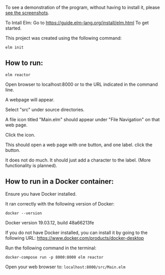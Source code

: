 
To see a demonstration of the program, without having to install it, please [see the screenshots](https://github.com/elsanussi-s-mneina/phonetics-modeling-elm/wiki/screenshots).





To Intall Elm:
Go to https://guide.elm-lang.org/install/elm.html
To get started.




This project was created using the following command:

`elm init`


## How to run:

`elm reactor`

Open browser to localhost:8000 or to the URL indicated in the command line.

A webpage will appear.

Select "src" under source directories.

A file icon titled "Main.elm" should appear under "File Navigation" on that web page.

Click the icon.

This should open a web page with one button, and one label.
click the button.

It does not do much. It should just add a character to the label.
(More functionality is planned).

## How to run in a Docker container:
Ensure you have Docker installed.

It ran correctly with the following version of Docker: 

`docker --version`

Docker version 19.03.12, build 48a66213fe

If you do not have Docker installed, you can install it by going to
the following URL:
https://www.docker.com/products/docker-desktop

Run the following command in the terminal:

`docker-compose run -p 8000:8000 elm reactor`

Open your web browser to:
  `localhost:8000/src/Main.elm`

